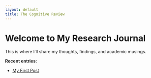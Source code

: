```yaml
---
layout: default
title: The Cognitive Review
---
```


# Welcome to My Research Journal

This is where I'll share my thoughts, findings, and academic musings.

**Recent entries:**
- [My First Post](._posts/2023-10-27-my-first-post.md)
